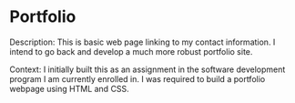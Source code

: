 # Portfolio

Description: This is basic web page linking to my contact information. I intend to go back and develop a much more robust portfolio site. 

Context: I initially built this as an assignment in the software development program I am currently enrolled in. I was required to build a portfolio webpage using 
HTML and CSS. 

